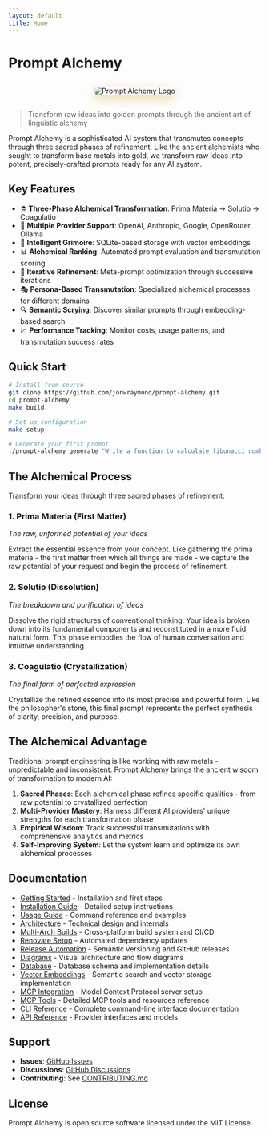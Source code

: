 ```yaml
---
layout: default
title: Home
---
```


# Prompt Alchemy

<div style="text-align: center; margin: 30px 0;">
  <img src="{{ site.baseurl }}/assets/prompt_alchemy2.png" alt="Prompt Alchemy Logo" style="max-width: 400px; border-radius: 15px; box-shadow: 0 8px 20px rgba(218, 165, 32, 0.4);">
</div>

> Transform raw ideas into golden prompts through the ancient art of linguistic alchemy

<div class="alchemical-process">
Prompt Alchemy is a sophisticated AI system that transmutes concepts through three sacred phases of refinement. Like the ancient alchemists who sought to transform base metals into gold, we transform raw ideas into potent, precisely-crafted prompts ready for any AI system.
</div>

## Key Features

- ⚗️ **Three-Phase Alchemical Transformation**: Prima Materia → Solutio → Coagulatio
- 🤖 **Multiple Provider Support**: OpenAI, Anthropic, Google, OpenRouter, Ollama
- 💾 **Intelligent Grimoire**: SQLite-based storage with vector embeddings
- 📊 **Alchemical Ranking**: Automated prompt evaluation and transmutation scoring
- 🔄 **Iterative Refinement**: Meta-prompt optimization through successive iterations
- 🎭 **Persona-Based Transmutation**: Specialized alchemical processes for different domains
- 🔍 **Semantic Scrying**: Discover similar prompts through embedding-based search
- 📈 **Performance Tracking**: Monitor costs, usage patterns, and transmutation success rates

## Quick Start

```bash
# Install from source
git clone https://github.com/jonwraymond/prompt-alchemy.git
cd prompt-alchemy
make build

# Set up configuration
make setup

# Generate your first prompt
./prompt-alchemy generate "Write a function to calculate fibonacci numbers"
```

## The Alchemical Process

<div class="alchemical-process">
Transform your ideas through three sacred phases of refinement:

### 1. <span class="phase-badge">Prima Materia</span> (First Matter)
*The raw, unformed potential of your ideas*

Extract the essential essence from your concept. Like gathering the prima materia - the first matter from which all things are made - we capture the raw potential of your request and begin the process of refinement.

### 2. <span class="phase-badge">Solutio</span> (Dissolution)
*The breakdown and purification of ideas*

Dissolve the rigid structures of conventional thinking. Your idea is broken down into its fundamental components and reconstituted in a more fluid, natural form. This phase embodies the flow of human conversation and intuitive understanding.

### 3. <span class="phase-badge">Coagulatio</span> (Crystallization)
*The final form of perfected expression*

Crystallize the refined essence into its most precise and powerful form. Like the philosopher's stone, this final prompt represents the perfect synthesis of clarity, precision, and purpose.
</div>

## The Alchemical Advantage

Traditional prompt engineering is like working with raw metals - unpredictable and inconsistent. Prompt Alchemy brings the ancient wisdom of transformation to modern AI:

1. **Sacred Phases**: Each alchemical phase refines specific qualities - from raw potential to crystallized perfection
2. **Multi-Provider Mastery**: Harness different AI providers' unique strengths for each transformation phase
3. **Empirical Wisdom**: Track successful transmutations with comprehensive analytics and metrics
4. **Self-Improving System**: Let the system learn and optimize its own alchemical processes

## Documentation

- [Getting Started](./getting-started) - Installation and first steps
- [Installation Guide](./installation) - Detailed setup instructions
- [Usage Guide](./usage) - Command reference and examples
- [Architecture](./architecture) - Technical design and internals
- [Multi-Arch Builds](./multi-arch-builds) - Cross-platform build system and CI/CD
- [Renovate Setup](./renovate-setup) - Automated dependency updates
- [Release Automation](./release-automation) - Semantic versioning and GitHub releases
- [Diagrams](./diagrams) - Visual architecture and flow diagrams
- [Database](./database) - Database schema and implementation details
- [Vector Embeddings](./vector-embeddings) - Semantic search and vector storage implementation
- [MCP Integration](./mcp-integration) - Model Context Protocol server setup
- [MCP Tools](./mcp-tools) - Detailed MCP tools and resources reference
- [CLI Reference](./cli-reference) - Complete command-line interface documentation
- [API Reference](./api-reference) - Provider interfaces and models

## Support

- **Issues**: [GitHub Issues](https://github.com/jonwraymond/prompt-alchemy/issues)
- **Discussions**: [GitHub Discussions](https://github.com/jonwraymond/prompt-alchemy/discussions)
- **Contributing**: See [CONTRIBUTING.md](https://github.com/jonwraymond/prompt-alchemy/blob/main/CONTRIBUTING.md)

## License

Prompt Alchemy is open source software licensed under the MIT License.